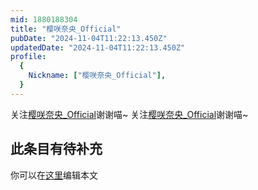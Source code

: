 ```yaml
---
mid: 1880188304
title: "樱咲奈央_Official"
pubDate: "2024-11-04T11:22:13.450Z"
updatedDate: "2024-11-04T11:22:13.450Z"
profile:
  {
    Nickname: ["樱咲奈央_Official"],
  }
---
```


关注[樱咲奈央_Official](https://space.bilibili.com/1880188304)谢谢喵~ 关注[樱咲奈央_Official](https://space.bilibili.com/1880188304)谢谢喵~

## 此条目有待补充
你可以在[这里](https://github.com/Yuhanawa/VTuber.ICU/edit/master/src/content/v/樱咲奈央_Official/index.md)编辑本文
